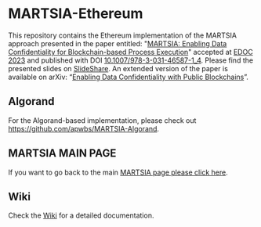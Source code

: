 # MARTSIA-Ethereum

This repository contains the Ethereum implementation of the MARTSIA approach presented in the paper 
entitled: "[MARTSIA: Enabling Data Confidentiality for Blockchain-based Process Execution](https://arxiv.org/abs/2303.17977)"
accepted at [EDOC 2023](https://www.rug.nl/research/bernoulli/conf/?lang=en) and published with DOI [10.1007/978-3-031-46587-1_4](https://doi.org/10.1007/978-3-031-46587-1_4). 
Please find the presented slides on [SlideShare](https://www.slideshare.net/EdoardoMarangone/martsia-enabling-data-confidentiality-for-blockchainbased-process-execution).
An extended version of the paper is available on arXiv: 
“[Enabling Data Confidentiality with Public Blockchains](https://arxiv.org/abs/2308.03791)”.

## Algorand
For the Algorand-based implementation, please check out https://github.com/apwbs/MARTSIA-Algorand.

## MARTSIA MAIN PAGE
If you want to go back to the main [MARTSIA page please click here](https://github.com/apwbs/MARTSIA).

## Wiki
Check the [Wiki](https://github.com/apwbs/MARTSIA-Ethereum/wiki) for a detailed documentation.
